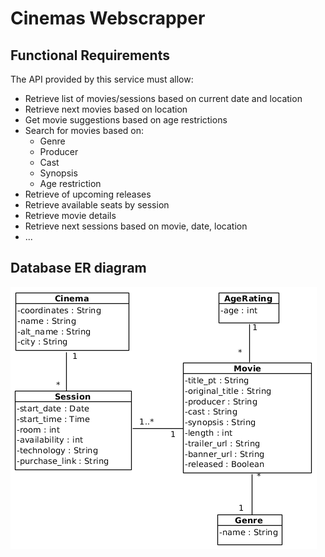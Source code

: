# Cinemas Webscrapper

## Functional Requirements

The API provided by this service must allow:
* Retrieve list of movies/sessions based on current date and location
* Retrieve next movies based on location
* Get movie suggestions based on age restrictions
* Search for movies based on:
    * Genre
    * Producer
    * Cast
    * Synopsis
    * Age restriction
* Retrieve of upcoming releases
* Retrieve available seats by session
* Retrieve movie details
* Retrieve next sessions based on movie, date, location
* ...

## Database ER diagram
![Database model](static/doc/Cinemas_NOS_DB_EN.png)
